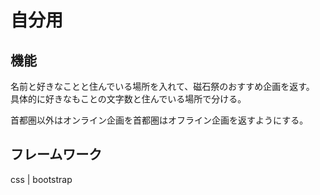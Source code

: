# 自分用

## 機能

名前と好きなことと住んでいる場所を入れて、磁石祭のおすすめ企画を返す。
具体的に好きなもことの文字数と住んでいる場所で分ける。

首都圏以外はオンライン企画を首都圏はオフライン企画を返すようにする。

## フレームワーク

css | bootstrap
